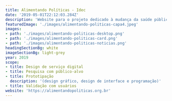 ```yaml
---
title: Alimentando Políticas - Idec
date: '2019-05-01T22:12:03.284Z'
description: 'Website para o projeto dedicado à mudança da saúde pública brasileira'
featuredImage: './images/alimentando-politicas-capa4.jpeg'
images:
- path: './images/alimentando-politicas-desktop.png'
- path: './images/alimentando-politicas-card.png'
- path: './images/alimentando-politicas-noticias.png'
headingSectionBg: white
imageSectionBg: light-grey
year: 2019
scope:
- title: Design de serviço digital
- title: Pesquisa com público-alvo
- title: Prototipação
  description: '(design gráfico, design de interface e programação)'
- title: Validação com usuários
website: 'https://alimentandopoliticas.org.br'
---
```

